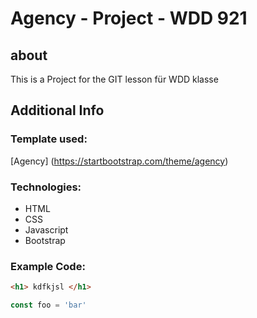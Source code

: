 # Agency - Project - WDD 921

## about 

This is a Project for the GIT lesson für WDD klasse

## Additional Info

### Template used: 
[Agency] (https://startbootstrap.com/theme/agency)


### Technologies:
* HTML
* CSS
* Javascript
* Bootstrap 


### Example Code:

```html
<h1> kdfkjsl </h1>

```

```js
const foo = 'bar'

```